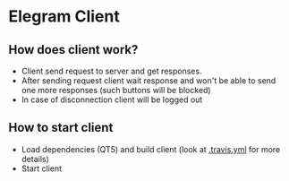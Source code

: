 # Elegram Client

## How does client work?
* Client send request to server and get responses. 
* After sending request client wait response and won't be able to send one more responses (such buttons will be blocked)
* In case of disconnection client will be logged out

## How to start client
* Load dependencies (QT5) and build client (look at [.travis.yml](../.travis.yml) for more details)
* Start client

